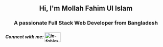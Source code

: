 <h2 align="center">Hi, I'm Mollah Fahim Ul Islam</h2>
<h3 align="center">A passionate Full Stack Web Developer from Bangladesh</h3>

<h5 align="left">Connect with me: <a href="https://linkedin.com/in/in-fahim" target="blank"><img align="center" src="https://raw.githubusercontent.com/rahuldkjain/github-profile-readme-generator/master/src/images/icons/Social/linked-in-alt.svg" alt="in-fahim" height="30" width="50" /></a>
</p></h5>

